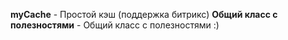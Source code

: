 **myCache** - Простой кэш (поддержка битрикс)
**Общий класс с полезностями** - Общий класс с полезностями :)